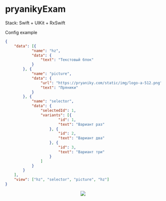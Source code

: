 # pryanikyExam

Stack: Swift + UIKit + RxSwift

Config example

```json
{
	"data": [{
			"name": "hz",
			"data": {
				"text": "Текстовый блок"
			}
		}, {
			"name": "picture",
			"data": {
				"url": "https://pryaniky.com/static/img/logo-a-512.png",
				"text": "Пряники"
			}
		}, {
			"name": "selector",
			"data": {
				"selectedId": 1,
				"variants": [{
						"id": 1,
						"text": "Вариант раз"
					}, {
						"id": 2,
						"text": "Вариант два"
					}, {
						"id": 3,
						"text": "Вариант три"
					}
				]
			}
		}
	],
	"view": ["hz", "selector", "picture", "hz"]
}
```

<p align="center">  
<img src = "https://user-images.githubusercontent.com/72069857/189534118-ffe51f42-852d-45e0-92d6-fef00a4d2176.gif" /><br>
</p>


